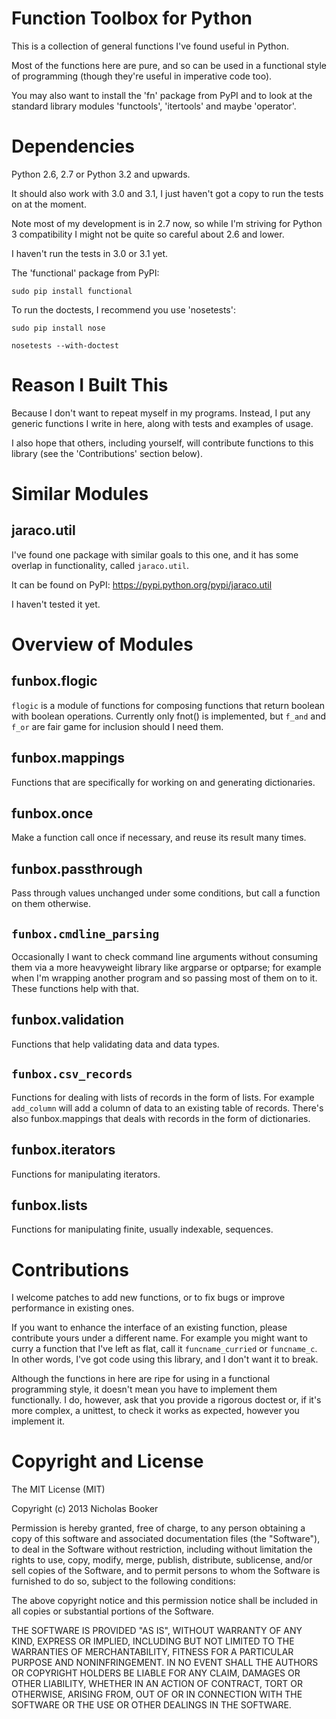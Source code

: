 # Function Toolbox for Python

This is a collection of general functions I've found useful in Python.

Most of the functions here are pure, and so can be used in a functional style of
programming (though they're useful in imperative code too).

You may also want to install the 'fn' package from PyPI
and to look at the standard library modules 'functools', 'itertools' and maybe 'operator'.

# Dependencies

Python 2.6, 2.7 or Python 3.2 and upwards.

It should also work with 3.0 and 3.1, I just haven't got a copy to run the tests on
at the moment.

Note most of my development is in 2.7 now, so while I'm striving for
Python 3 compatibility I might not be quite so careful about 2.6 and lower.

I haven't run the tests in 3.0 or 3.1 yet.

The 'functional' package from PyPI:

    sudo pip install functional

To run the doctests, I recommend you use 'nosetests':

    sudo pip install nose

    nosetests --with-doctest

# Reason I Built This

Because I don't want to repeat myself in my programs.  Instead, I put any generic functions
I write in here, along with tests and examples of usage.

I also hope that others, including yourself, will contribute functions to this library
(see the 'Contributions' section below).

# Similar Modules

## jaraco.util
I've found one package with similar goals to this one, and it has some overlap in functionality,
called `jaraco.util`.

It can be found on PyPI: https://pypi.python.org/pypi/jaraco.util

I haven't tested it yet.

# Overview of Modules

## funbox.flogic

`flogic` is a module of functions for composing functions that return boolean with boolean
operations.  Currently only fnot() is implemented, but `f_and` and `f_or` are
fair game for inclusion should I need them.

## funbox.mappings

Functions that are specifically for working on and generating dictionaries.

## funbox.once

Make a function call once if necessary, and reuse its result many times.

## funbox.passthrough

Pass through values unchanged under some conditions, but call a function on them
otherwise.

## `funbox.cmdline_parsing`

Occasionally I want to check command line arguments without consuming them via
a more heavyweight library like argparse or optparse; for example when I'm wrapping
another program and so passing most of them on to it.
These functions help with that.

## funbox.validation

Functions that help validating data and data types.

## `funbox.csv_records`

Functions for dealing with lists of records in the form of lists.  For example
`add_column` will add a column of data to an existing table of records.
There's also funbox.mappings that deals with records in the form of dictionaries.

## funbox.iterators

Functions for manipulating iterators.

## funbox.lists

Functions for manipulating finite, usually indexable, sequences.

# Contributions

I welcome patches to add new functions, or to fix bugs or improve performance in existing ones.

If you want to enhance the interface of an existing function, please contribute
yours under a different name.  For example you might want to curry a function
that I've left as flat, call it `funcname_curried` or `funcname_c`.  In other words, I've got code
using this library, and I don't want it to break.

Although the functions in here are ripe for using in a functional programming
style, it doesn't mean you have to implement them functionally.
I do, however, ask that you provide a rigorous doctest or, if it's more complex, a unittest,
to check it works as expected, however you implement it.


# Copyright and License

The MIT License (MIT)

Copyright (c) 2013 Nicholas Booker

Permission is hereby granted, free of charge, to any person obtaining a copy
of this software and associated documentation files (the "Software"), to deal
in the Software without restriction, including without limitation the rights
to use, copy, modify, merge, publish, distribute, sublicense, and/or sell
copies of the Software, and to permit persons to whom the Software is
furnished to do so, subject to the following conditions:

The above copyright notice and this permission notice shall be included in
all copies or substantial portions of the Software.

THE SOFTWARE IS PROVIDED "AS IS", WITHOUT WARRANTY OF ANY KIND, EXPRESS OR
IMPLIED, INCLUDING BUT NOT LIMITED TO THE WARRANTIES OF MERCHANTABILITY,
FITNESS FOR A PARTICULAR PURPOSE AND NONINFRINGEMENT. IN NO EVENT SHALL THE
AUTHORS OR COPYRIGHT HOLDERS BE LIABLE FOR ANY CLAIM, DAMAGES OR OTHER
LIABILITY, WHETHER IN AN ACTION OF CONTRACT, TORT OR OTHERWISE, ARISING FROM,
OUT OF OR IN CONNECTION WITH THE SOFTWARE OR THE USE OR OTHER DEALINGS IN
THE SOFTWARE.
